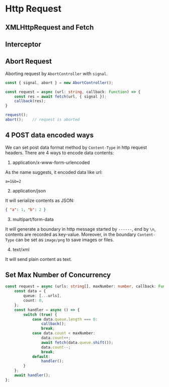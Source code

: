 # Http Request

## XMLHttpRequest and Fetch

## Interceptor

## Abort Request

Aborting request by `AbortController` with `signal`.

```ts
const { signal, abort } = new AbortController();

const request = async (url: string, callback: Function) => {
    const res = await fetch(url, { signal });
    callback(res);
}

request();
abort();    // request is aborted
```

## 4 POST data encoded ways

We can set post data format method by `Content-Type` in http request headers. There are 4 ways to encode data contents:

1. application/x-www-form-urlencoded

As the name suggests, it encoded data like url: 

```text
a=1&b=2
```

2. application/json

It will serialize contents as JSON:

```json
{ "a": 1, "b": 2 }
```

3. multipart/form-data

It will generate a boundary in http message started by `------`, end by `\n`, contents are recorded as key-value. Moreover, in the boundary `Content-Type` can be set as `image/png` to save images or files.

4. text/xml

It will send plain content as text.

## Set Max Number of Concurrency

```ts
const request = async (urls: string[], maxNumber: number, callback: Function) => {
    const data = {
        queue: [...urls],
        count: 0,
    };
    const handler = async () => {
        switch (true) {
            case data.queue.length === 0:
                callback();
                break;
            case data.count < maxNumber:
                data.count++;
                await fetch(data.queue.shift());
                data.count--;
                break;
            default:
                handler();
        }
    };
    await handler();
};
```
